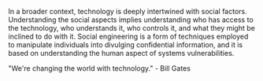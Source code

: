 
In a broader context, technology is deeply intertwined with social factors. Understanding the social aspects implies understanding who has access to the technology, who understands it, who controls it, and what they might be inclined to do with it. Social engineering is a form of techniques employed to manipulate individuals into divulging confidential information, and it is based on understanding the human aspect of systems vulnerabilities. 

"We're changing the world with technology." - Bill Gates


